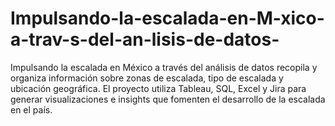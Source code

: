 # Impulsando-la-escalada-en-M-xico-a-trav-s-del-an-lisis-de-datos-
Impulsando la escalada en México a través del análisis de datos recopila y organiza información sobre zonas de escalada, tipo de escalada y ubicación geográfica. El proyecto utiliza Tableau, SQL, Excel y Jira para generar visualizaciones e insights que fomenten el desarrollo de la escalada en el país.
